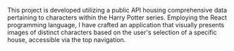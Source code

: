 This project is developed utilizing a public API housing comprehensive data pertaining to characters within the Harry Potter series. Employing the React programming language, I have crafted an application that visually presents images of distinct characters based on the user's selection of a specific house, accessible via the top navigation.
